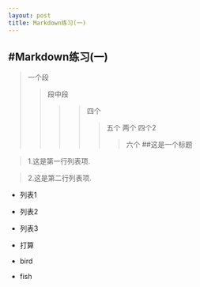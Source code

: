 ```yaml
---
layout: post
title: Markdown练习(一)
---
```

#Markdown练习(一)
---
>一个段
>>段中段
>>>>四个
>>>>>五个
>>两个
>>>>四个2
>>>>>>六个
>##这是一个标题

>1.这是第一行列表项.

>2.这是第二行列表项.

* 列表1

* 列表2

+ 列表3

+ 打算

* bird

* fish
